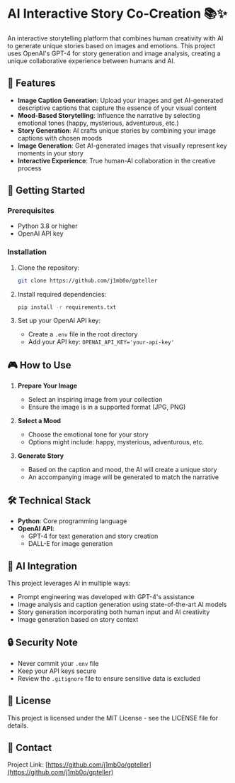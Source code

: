 # AI Interactive Story Co-Creation 📚✨

An interactive storytelling platform that combines human creativity with AI to generate unique stories based on images and emotions. This project uses OpenAI's GPT-4 for story generation and image analysis, creating a unique collaborative experience between humans and AI.

## 🌟 Features

- **Image Caption Generation**: Upload your images and get AI-generated descriptive captions that capture the essence of your visual content
- **Mood-Based Storytelling**: Influence the narrative by selecting emotional tones (happy, mysterious, adventurous, etc.)
- **Story Generation**: AI crafts unique stories by combining your image captions with chosen moods
- **Image Generation**: Get AI-generated images that visually represent key moments in your story
- **Interactive Experience**: True human-AI collaboration in the creative process

## 🚀 Getting Started

### Prerequisites

- Python 3.8 or higher
- OpenAI API key

### Installation

1. Clone the repository:
   ```bash
   git clone https://github.com/j1mb0o/gpteller
   ```

2. Install required dependencies:
   ```bash
   pip install -r requirements.txt
   ```

3. Set up your OpenAI API key:
   - Create a `.env` file in the root directory
   - Add your API key: `OPENAI_API_KEY='your-api-key'`

## 🎮 How to Use

1. **Prepare Your Image**
   - Select an inspiring image from your collection
   - Ensure the image is in a supported format (JPG, PNG)

2. **Select a Mood**
   - Choose the emotional tone for your story
   - Options might include: happy, mysterious, adventurous, etc.

3. **Generate Story**
   - Based on the caption and mood, the AI will create a unique story
   - An accompanying image will be generated to match the narrative

## 🛠️ Technical Stack

- **Python**: Core programming language
- **OpenAI API**: 
  - GPT-4 for text generation and story creation
  - DALL-E for image generation


## 🤖 AI Integration

This project leverages AI in multiple ways:
- Prompt engineering was developed with GPT-4's assistance
- Image analysis and caption generation using state-of-the-art AI models
- Story generation incorporating both human input and AI creativity
- Image generation based on story context

## 🔒 Security Note

- Never commit your `.env` file
- Keep your API keys secure
- Review the `.gitignore` file to ensure sensitive data is excluded

## 📝 License

This project is licensed under the MIT License - see the LICENSE file for details.


## 📧 Contact

Project Link: [https://github.com/j1mb0o/gpteller](https://github.com/j1mb0o/gpteller)

